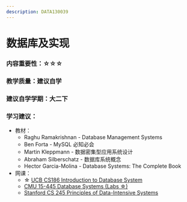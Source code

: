 ```yaml
---
description: DATA130039
---
```


# 数据库及实现

### 内容重要性：☆☆☆

### 教学质量：建议自学

### 建议自学学期：大二下

### 学习建议：

* 教材：
  * Raghu Ramakrishnan - Database Management Systems
  * Ben Forta - MySQL 必知必会
  * Martin Kleppmann - 数据密集型应用系统设计
  * Abraham Silberschatz - 数据库系统概念
  * Hector Garcia-Molina - Database Systems: The Complete Book
* 网课：
  * ☆ [UCB CS186 Introduction to Database System](https://csdiy.wiki/%E6%95%B0%E6%8D%AE%E5%BA%93%E7%B3%BB%E7%BB%9F/CS186/)
  * [CMU 15-445 Database Systems (Labs ☆)](https://csdiy.wiki/%E6%95%B0%E6%8D%AE%E5%BA%93%E7%B3%BB%E7%BB%9F/15445/)
  * [Stanford CS 245 Principles of Data-Intensive Systems](https://web.stanford.edu/class/cs245/)

